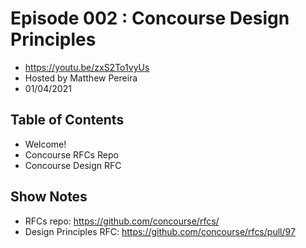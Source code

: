 # Episode 002 : Concourse Design Principles
- https://youtu.be/zxS2To1vyUs
- Hosted by Matthew Pereira
- 01/04/2021

## Table of Contents

- Welcome!
- Concourse RFCs Repo
- Concourse Design RFC

## Show Notes

- RFCs repo: https://github.com/concourse/rfcs/
- Design Principles RFC: https://github.com/concourse/rfcs/pull/97
